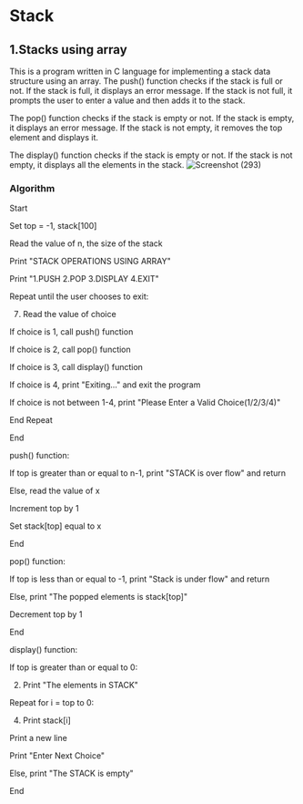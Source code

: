 # Stack
## 1.Stacks using array
This is a program written in C language for implementing a stack data structure using an array. 
The push() function checks if the stack is full or not. If the stack is full, it displays an error message. If the stack is not full, it prompts the user to enter a value and then adds it to the stack.

The pop() function checks if the stack is empty or not. If the stack is empty, it displays an error message. If the stack is not empty, it removes the top element and displays it.

The display() function checks if the stack is empty or not. If the stack is not empty, it displays all the elements in the stack.
![Screenshot (293)](https://user-images.githubusercontent.com/125993593/234151582-3d91eea0-244b-4110-be2e-029e52266b52.png)
### Algorithm

Start

Set top = -1, stack[100]

Read the value of n, the size of the stack

Print "STACK OPERATIONS USING ARRAY"

Print "1.PUSH 2.POP 3.DISPLAY 4.EXIT"

Repeat until the user chooses to exit:


7. Read the value of choice

If choice is 1, call push() function

If choice is 2, call pop() function

If choice is 3, call display() function

If choice is 4, print "Exiting..." and exit the program

If choice is not between 1-4, print "Please Enter a Valid Choice(1/2/3/4)"

End Repeat

End

push() function:

If top is greater than or equal to n-1, print "STACK is over flow" and return

Else, read the value of x

Increment top by 1

Set stack[top] equal to x

End

pop() function:


If top is less than or equal to -1, print "Stack is under flow" and return

Else, print "The popped elements is stack[top]"

Decrement top by 1

End

display() function:



If top is greater than or equal to 0:

2. Print "The elements in STACK"

Repeat for i = top to 0:

4. Print stack[i]

Print a new line

Print "Enter Next Choice"

Else, print "The STACK is empty"

End
